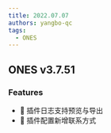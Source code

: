 ```yaml
---
title: 2022.07.07
authors: yangbo-qc
tags:
  - ONES
---
```


## ONES v3.7.51

### Features

- 🌟 插件日志支持预览与导出
- 🌟 插件配置新增联系方式
